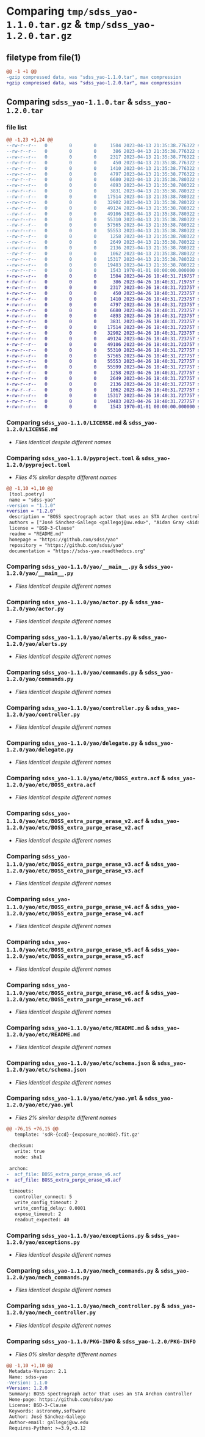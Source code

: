 # Comparing `tmp/sdss_yao-1.1.0.tar.gz` & `tmp/sdss_yao-1.2.0.tar.gz`

## filetype from file(1)

```diff
@@ -1 +1 @@
-gzip compressed data, was "sdss_yao-1.1.0.tar", max compression
+gzip compressed data, was "sdss_yao-1.2.0.tar", max compression
```

## Comparing `sdss_yao-1.1.0.tar` & `sdss_yao-1.2.0.tar`

### file list

```diff
@@ -1,23 +1,24 @@
--rw-r--r--   0        0        0     1504 2023-04-13 21:35:38.776322 sdss_yao-1.1.0/LICENSE.md
--rw-r--r--   0        0        0      386 2023-04-13 21:35:38.776322 sdss_yao-1.1.0/README.md
--rw-r--r--   0        0        0     2317 2023-04-13 21:35:38.776322 sdss_yao-1.1.0/pyproject.toml
--rw-r--r--   0        0        0      450 2023-04-13 21:35:38.776322 sdss_yao-1.1.0/yao/__init__.py
--rw-r--r--   0        0        0     1410 2023-04-13 21:35:38.776322 sdss_yao-1.1.0/yao/__main__.py
--rw-r--r--   0        0        0     4797 2023-04-13 21:35:38.776322 sdss_yao-1.1.0/yao/actor.py
--rw-r--r--   0        0        0     6680 2023-04-13 21:35:38.780322 sdss_yao-1.1.0/yao/alerts.py
--rw-r--r--   0        0        0     4893 2023-04-13 21:35:38.780322 sdss_yao-1.1.0/yao/commands.py
--rw-r--r--   0        0        0     3831 2023-04-13 21:35:38.780322 sdss_yao-1.1.0/yao/controller.py
--rw-r--r--   0        0        0    17514 2023-04-13 21:35:38.780322 sdss_yao-1.1.0/yao/delegate.py
--rw-r--r--   0        0        0    32902 2023-04-13 21:35:38.780322 sdss_yao-1.1.0/yao/etc/BOSS_extra.acf
--rw-r--r--   0        0        0    49124 2023-04-13 21:35:38.780322 sdss_yao-1.1.0/yao/etc/BOSS_extra_purge_erase_v2.acf
--rw-r--r--   0        0        0    49106 2023-04-13 21:35:38.780322 sdss_yao-1.1.0/yao/etc/BOSS_extra_purge_erase_v3.acf
--rw-r--r--   0        0        0    55310 2023-04-13 21:35:38.780322 sdss_yao-1.1.0/yao/etc/BOSS_extra_purge_erase_v4.acf
--rw-r--r--   0        0        0    57565 2023-04-13 21:35:38.780322 sdss_yao-1.1.0/yao/etc/BOSS_extra_purge_erase_v5.acf
--rw-r--r--   0        0        0    55553 2023-04-13 21:35:38.780322 sdss_yao-1.1.0/yao/etc/BOSS_extra_purge_erase_v6.acf
--rw-r--r--   0        0        0     1258 2023-04-13 21:35:38.780322 sdss_yao-1.1.0/yao/etc/README.md
--rw-r--r--   0        0        0     2649 2023-04-13 21:35:38.780322 sdss_yao-1.1.0/yao/etc/schema.json
--rw-r--r--   0        0        0     2136 2023-04-13 21:35:38.780322 sdss_yao-1.1.0/yao/etc/yao.yml
--rw-r--r--   0        0        0     1062 2023-04-13 21:35:38.780322 sdss_yao-1.1.0/yao/exceptions.py
--rw-r--r--   0        0        0    15317 2023-04-13 21:35:38.780322 sdss_yao-1.1.0/yao/mech_commands.py
--rw-r--r--   0        0        0    19483 2023-04-13 21:35:38.780322 sdss_yao-1.1.0/yao/mech_controller.py
--rw-r--r--   0        0        0     1543 1970-01-01 00:00:00.000000 sdss_yao-1.1.0/PKG-INFO
+-rw-r--r--   0        0        0     1504 2023-04-26 18:40:31.719757 sdss_yao-1.2.0/LICENSE.md
+-rw-r--r--   0        0        0      386 2023-04-26 18:40:31.719757 sdss_yao-1.2.0/README.md
+-rw-r--r--   0        0        0     2317 2023-04-26 18:40:31.723757 sdss_yao-1.2.0/pyproject.toml
+-rw-r--r--   0        0        0      450 2023-04-26 18:40:31.723757 sdss_yao-1.2.0/yao/__init__.py
+-rw-r--r--   0        0        0     1410 2023-04-26 18:40:31.723757 sdss_yao-1.2.0/yao/__main__.py
+-rw-r--r--   0        0        0     4797 2023-04-26 18:40:31.723757 sdss_yao-1.2.0/yao/actor.py
+-rw-r--r--   0        0        0     6680 2023-04-26 18:40:31.723757 sdss_yao-1.2.0/yao/alerts.py
+-rw-r--r--   0        0        0     4893 2023-04-26 18:40:31.723757 sdss_yao-1.2.0/yao/commands.py
+-rw-r--r--   0        0        0     3831 2023-04-26 18:40:31.723757 sdss_yao-1.2.0/yao/controller.py
+-rw-r--r--   0        0        0    17514 2023-04-26 18:40:31.723757 sdss_yao-1.2.0/yao/delegate.py
+-rw-r--r--   0        0        0    32902 2023-04-26 18:40:31.723757 sdss_yao-1.2.0/yao/etc/BOSS_extra.acf
+-rw-r--r--   0        0        0    49124 2023-04-26 18:40:31.723757 sdss_yao-1.2.0/yao/etc/BOSS_extra_purge_erase_v2.acf
+-rw-r--r--   0        0        0    49106 2023-04-26 18:40:31.723757 sdss_yao-1.2.0/yao/etc/BOSS_extra_purge_erase_v3.acf
+-rw-r--r--   0        0        0    55310 2023-04-26 18:40:31.727757 sdss_yao-1.2.0/yao/etc/BOSS_extra_purge_erase_v4.acf
+-rw-r--r--   0        0        0    57565 2023-04-26 18:40:31.727757 sdss_yao-1.2.0/yao/etc/BOSS_extra_purge_erase_v5.acf
+-rw-r--r--   0        0        0    55553 2023-04-26 18:40:31.727757 sdss_yao-1.2.0/yao/etc/BOSS_extra_purge_erase_v6.acf
+-rw-r--r--   0        0        0    55599 2023-04-26 18:40:31.727757 sdss_yao-1.2.0/yao/etc/BOSS_extra_purge_erase_v8.acf
+-rw-r--r--   0        0        0     1258 2023-04-26 18:40:31.727757 sdss_yao-1.2.0/yao/etc/README.md
+-rw-r--r--   0        0        0     2649 2023-04-26 18:40:31.727757 sdss_yao-1.2.0/yao/etc/schema.json
+-rw-r--r--   0        0        0     2136 2023-04-26 18:40:31.727757 sdss_yao-1.2.0/yao/etc/yao.yml
+-rw-r--r--   0        0        0     1062 2023-04-26 18:40:31.727757 sdss_yao-1.2.0/yao/exceptions.py
+-rw-r--r--   0        0        0    15317 2023-04-26 18:40:31.727757 sdss_yao-1.2.0/yao/mech_commands.py
+-rw-r--r--   0        0        0    19483 2023-04-26 18:40:31.727757 sdss_yao-1.2.0/yao/mech_controller.py
+-rw-r--r--   0        0        0     1543 1970-01-01 00:00:00.000000 sdss_yao-1.2.0/PKG-INFO
```

### Comparing `sdss_yao-1.1.0/LICENSE.md` & `sdss_yao-1.2.0/LICENSE.md`

 * *Files identical despite different names*

### Comparing `sdss_yao-1.1.0/pyproject.toml` & `sdss_yao-1.2.0/pyproject.toml`

 * *Files 4% similar despite different names*

```diff
@@ -1,10 +1,10 @@
 [tool.poetry]
 name = "sdss-yao"
-version = "1.1.0"
+version = "1.2.0"
 description = "BOSS spectrograph actor that uses an STA Archon controller"
 authors = ["José Sánchez-Gallego <gallegoj@uw.edu>", "Aidan Gray <Aidan.Gray@idg.jhu.edu>"]
 license = "BSD-3-Clause"
 readme = "README.md"
 homepage = "https://github.com/sdss/yao"
 repository = "https://github.com/sdss/yao"
 documentation = "https://sdss-yao.readthedocs.org"
```

### Comparing `sdss_yao-1.1.0/yao/__main__.py` & `sdss_yao-1.2.0/yao/__main__.py`

 * *Files identical despite different names*

### Comparing `sdss_yao-1.1.0/yao/actor.py` & `sdss_yao-1.2.0/yao/actor.py`

 * *Files identical despite different names*

### Comparing `sdss_yao-1.1.0/yao/alerts.py` & `sdss_yao-1.2.0/yao/alerts.py`

 * *Files identical despite different names*

### Comparing `sdss_yao-1.1.0/yao/commands.py` & `sdss_yao-1.2.0/yao/commands.py`

 * *Files identical despite different names*

### Comparing `sdss_yao-1.1.0/yao/controller.py` & `sdss_yao-1.2.0/yao/controller.py`

 * *Files identical despite different names*

### Comparing `sdss_yao-1.1.0/yao/delegate.py` & `sdss_yao-1.2.0/yao/delegate.py`

 * *Files identical despite different names*

### Comparing `sdss_yao-1.1.0/yao/etc/BOSS_extra.acf` & `sdss_yao-1.2.0/yao/etc/BOSS_extra.acf`

 * *Files identical despite different names*

### Comparing `sdss_yao-1.1.0/yao/etc/BOSS_extra_purge_erase_v2.acf` & `sdss_yao-1.2.0/yao/etc/BOSS_extra_purge_erase_v2.acf`

 * *Files identical despite different names*

### Comparing `sdss_yao-1.1.0/yao/etc/BOSS_extra_purge_erase_v3.acf` & `sdss_yao-1.2.0/yao/etc/BOSS_extra_purge_erase_v3.acf`

 * *Files identical despite different names*

### Comparing `sdss_yao-1.1.0/yao/etc/BOSS_extra_purge_erase_v4.acf` & `sdss_yao-1.2.0/yao/etc/BOSS_extra_purge_erase_v4.acf`

 * *Files identical despite different names*

### Comparing `sdss_yao-1.1.0/yao/etc/BOSS_extra_purge_erase_v5.acf` & `sdss_yao-1.2.0/yao/etc/BOSS_extra_purge_erase_v5.acf`

 * *Files identical despite different names*

### Comparing `sdss_yao-1.1.0/yao/etc/BOSS_extra_purge_erase_v6.acf` & `sdss_yao-1.2.0/yao/etc/BOSS_extra_purge_erase_v6.acf`

 * *Files identical despite different names*

### Comparing `sdss_yao-1.1.0/yao/etc/README.md` & `sdss_yao-1.2.0/yao/etc/README.md`

 * *Files identical despite different names*

### Comparing `sdss_yao-1.1.0/yao/etc/schema.json` & `sdss_yao-1.2.0/yao/etc/schema.json`

 * *Files identical despite different names*

### Comparing `sdss_yao-1.1.0/yao/etc/yao.yml` & `sdss_yao-1.2.0/yao/etc/yao.yml`

 * *Files 2% similar despite different names*

```diff
@@ -76,15 +76,15 @@
   template: 'sdR-{ccd}-{exposure_no:08d}.fit.gz'
 
 checksum:
   write: true
   mode: sha1
 
 archon:
-  acf_file: BOSS_extra_purge_erase_v6.acf
+  acf_file: BOSS_extra_purge_erase_v8.acf
 
 timeouts:
   controller_connect: 5
   write_config_timeout: 2
   write_config_delay: 0.0001
   expose_timeout: 2
   readout_expected: 40
```

### Comparing `sdss_yao-1.1.0/yao/exceptions.py` & `sdss_yao-1.2.0/yao/exceptions.py`

 * *Files identical despite different names*

### Comparing `sdss_yao-1.1.0/yao/mech_commands.py` & `sdss_yao-1.2.0/yao/mech_commands.py`

 * *Files identical despite different names*

### Comparing `sdss_yao-1.1.0/yao/mech_controller.py` & `sdss_yao-1.2.0/yao/mech_controller.py`

 * *Files identical despite different names*

### Comparing `sdss_yao-1.1.0/PKG-INFO` & `sdss_yao-1.2.0/PKG-INFO`

 * *Files 0% similar despite different names*

```diff
@@ -1,10 +1,10 @@
 Metadata-Version: 2.1
 Name: sdss-yao
-Version: 1.1.0
+Version: 1.2.0
 Summary: BOSS spectrograph actor that uses an STA Archon controller
 Home-page: https://github.com/sdss/yao
 License: BSD-3-Clause
 Keywords: astronomy,software
 Author: José Sánchez-Gallego
 Author-email: gallegoj@uw.edu
 Requires-Python: >=3.9,<3.12
```

